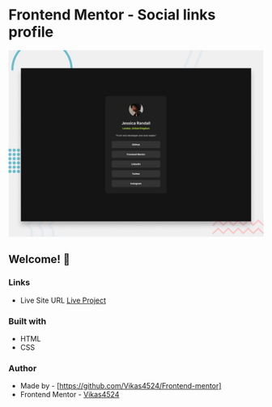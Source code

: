 # Frontend Mentor - Social links profile

![Design preview for the Social links profile coding challenge](./design/desktop-preview.jpg)

## Welcome! 👋

### Links 
- Live Site URL [Live Project](http://127.0.0.1:5500/social-links-profile/)

### Built with 

- HTML
- CSS


### Author

- Made by - [https://github.com/Vikas4524/Frontend-mentor]
- Frontend Mentor - [Vikas4524](https://www.frontendmentor.io/profile/Vikas4524)